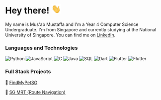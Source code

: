 
# Hey there! <img src="wave.gif" width="30px" height="30px" />
<!-- ![visitors](https://visitor-badge-reloaded.herokuapp.com/badge?page_id=MuhdMusab.MuhdMusab&color=00cf00) -->

My name is Mus'ab Mustaffa and I'm a Year 4 Computer Science Undergraduate. I'm from Singapore and currently studying at the National University of Singapore. You can find me on [LinkedIn](https://www.linkedin.com/in/musab-mustaffa).

### Languages and Technologies

![Python](https://img.shields.io/badge/-Python-000?&logo=Python)
![JavaScript](https://img.shields.io/badge/-JavaScript-000?&logo=JavaScript)
![C](https://img.shields.io/badge/-C-000?&logo=C)
![Java](https://img.shields.io/badge/-Java-000?&logo=Java&logoColor=007396)
![SQL](https://img.shields.io/badge/-SQL-000?&logo=MySQL)
![Dart](https://img.shields.io/badge/-Dart-000?&logo=Dart&logoColor=007396)
![Flutter](https://img.shields.io/badge/-Flutter-000?&logo=Flutter&logoColor=007396)
![Flutter](https://img.shields.io/badge/-Firebase-000?&logo=Firebase)

### Full Stack Projects

:feet: [FindMyPetSG](https://github.com/MuhdMusab/FindMyPetSG)

:station: [SG MRT (Route Navigation)](https://github.com/MuhdMusab/sg_mrt)



